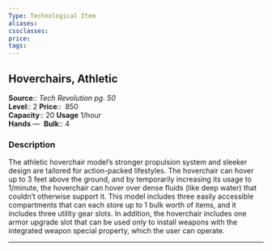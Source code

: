 ```yaml
---
Type: Technological Item
aliases:
cssclasses:
price: 
tags:
---
```

## Hoverchairs, Athletic

**Source**:: _Tech Revolution pg. 50_  
**Level**:: 2
**Price**::  850  
**Capacity**:: 20 **Usage** 1/hour  
**Hands** — 
**Bulk**:: 4

### Description

The athletic hoverchair model’s stronger propulsion system and sleeker design are tailored for action-packed lifestyles. The hoverchair can hover up to 3 feet above the ground, and by temporarily increasing its usage to 1/minute, the hoverchair can hover over dense fluids (like deep water) that couldn’t otherwise support it. This model includes three easily accessible compartments that can each store up to 1 bulk worth of items, and it includes three utility gear slots. In addition, the hoverchair includes one armor upgrade slot that can be used only to install weapons with the integrated weapon special property, which the user can operate.

---